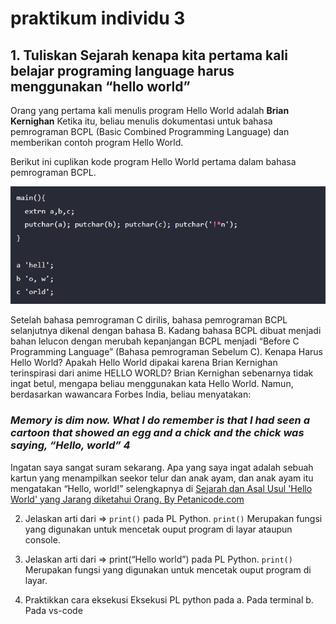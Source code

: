 # praktikum individu 3

## 1. Tuliskan Sejarah kenapa kita pertama kali belajar programing language harus menggunakan “hello world”

Orang yang pertama kali menulis program Hello World adalah <b>Brian Kernighan</b> Ketika itu, beliau menulis dokumentasi untuk bahasa pemrograman BCPL (Basic Combined Programming Language) dan memberikan contoh program Hello World.

Berikut ini cuplikan kode program Hello World pertama dalam bahasa pemrograman BCPL.

![bcpl](./assets/hw1.PNG)

Setelah bahasa pemrograman C dirilis, bahasa pemrograman BCPL selanjutnya dikenal dengan bahasa B.
Kadang bahasa BCPL dibuat menjadi bahan lelucon dengan merubah kepanjangan BCPL menjadi “Before C Programming Language” (Bahasa pemrograman Sebelum C).
Kenapa Harus Hello World?
Apakah Hello World dipakai karena Brian Kernighan terinspirasi dari anime HELLO WORLD?
Brian Kernighan sebenarnya tidak ingat betul, mengapa beliau menggunakan kata Hello World. Namun, berdasarkan wawancara Forbes India, beliau menyatakan:

<h3><i>Memory is dim now. What I do remember is that I had seen a cartoon that showed an egg and a chick and the chick was saying, “Hello, world” 4</i></h3>

Ingatan saya sangat suram sekarang. Apa yang saya ingat adalah sebuah kartun yang menampilkan seekor telur dan anak ayam, dan anak ayam itu mengatakan “Hello, world!”
selengkapnya di [Sejarah dan Asal Usul 'Hello World' yang Jarang diketahui Orang. By Petanicode.com](https://www.petanikode.com/hello-world/)

2. Jelaskan arti dari => `print()` pada PL Python.
`print()` Merupakan fungsi yang digunakan untuk mencetak ouput program di layar ataupun console.

3. Jelaskan arti dari => print(“Hello world”) pada PL Python.
`print()` Merupakan fungsi yang digunakan untuk mencetak ouput program di layar.
4. Praktikkan cara eksekusi Eksekusi PL python pada
   a. Pada terminal
   b. Pada vs-code

